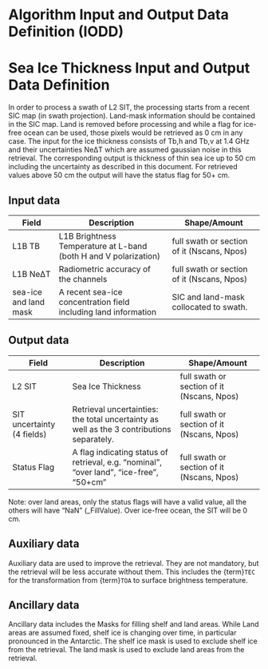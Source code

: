 # Algorithm Input and Output Data Definition (IODD)

# Sea Ice Thickness Input and Output Data Definition
In order to process a swath of L2 SIT,  the processing starts from a recent SIC map (in swath projection). Land-mask information should be contained in the SIC map. Land is removed before processing and while a flag for ice-free ocean can be used, those pixels would be retrieved as 0 cm in any case. 
The input for the ice thickness consists of Tb,h and Tb,v at  1.4 GHz and their uncertainties NeΔT which are assumed gaussian noise in this retrieval. The corresponding output is thickness of thin sea ice up to 50 cm including the uncertainty as described in this document. For retrieved values above 50 cm the output will have the status flag for 50+ cm. 




## Input data

| Field | Description | Shape/Amount |
| ---   | ----------- | ------------ |
| L1B TB | L1B Brightness Temperature at L-band (both H and V polarization) | full swath or section of it (Nscans, Npos) |
| L1B NeΔT | Radiometric accuracy of the channels | full swath or section of it (Nscans, Npos) |
| sea-ice and land mask | A recent sea-ice concentration field including land information | SIC and land-mask collocated to swath. |

## Output data

| Field | Description | Shape/Amount |
| ----- | ----------- | ------------ |
| L2 SIT | Sea Ice Thickness | full swath or section of it (Nscans, Npos) |
| SIT uncertainty (4 fields) | Retrieval uncertainties: the total uncertainty as well as the 3 contributions separately. | full swath or section of it (Nscans, Npos) |
| Status Flag | A flag indicating status of retrieval, e.g. “nominal”, “over land”, “ice-free”, “50+cm” | full swath or section of it (Nscans, Npos) |

Note: over land areas, only the status flags will have a valid value, all the others will have “NaN” (_FillValue). Over ice-free ocean, the SIT will be 0 cm.


## Auxiliary data

Auxiliary data are used to improve the retrieval. They are not mandatory, but the retrieval will be
less accurate without them. This includes the {term}`TEC` for the transformation from {term}`TOA` to surface
brightness temperature.

## Ancillary data

Ancillary data includes the Masks for filling shelf and land areas. While Land areas are assumed
fixed, shelf ice is changing over time, in particular pronounced in the Antarctic. The shelf ice
mask is used to exclude shelf ice from the retrieval. The land mask is used to exclude land areas
from the retrieval.



